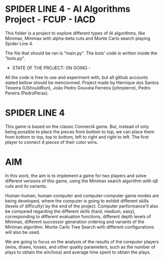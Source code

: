 # SPIDER LINE 4 - AI Algorithms Project - FCUP - IACD

This folder is a project to explore different types of AI algorithms, like Minimax,
Minimax with alpha-beta cuts and Monte Carlo search playing Spider Line 4.

The file that should be ran is "main.py".
The bots' code is written inside the "bots.py".

- STATE OF THE PROJECT: ON GOING -

All the code is free to use and experiment with, but all github accounts stated bellow should be mencionned.
Project made by Henrique dos Santos Teixeira (UShouldRun), João Pedro Gouveia Ferreira (johnpierre), Pedro Pereira (PedroPeras).

# SPIDER LINE 4 #

This game is based on the classic Connect4 game. But, instead of only being possible to
place the pieces from bottom to top, we can place them from bottom to top, top to bottom,
left to right and right to left. The first player to connect 4 pieces of their color wins.

# AIM #

In this work, the aim is to implement a game for two players and solve different versions of this game,
using the Minimax search algorithm with αβ cuts and its variants.

Human-human, human-computer and computer-computer game modes are being developed, where the
computer is going to exhibit different skills (levels of difficulty) by the end of the project.
Computer performance'll also be compared regarding the different skills (hard, medium, easy),
corresponding to different evaluation functions, different depth levels of Minimax,
different successor generation ordering and variants of the Minimax algorithm.
Monte Carlo Tree Search with different configurations will also be used.

We are going to focus on the analysis of the results of the computer players (wins, draws, losses, and other quality
parameters, such as the number of plays to obtain the win/loss) and average time spent to obtain the plays.
